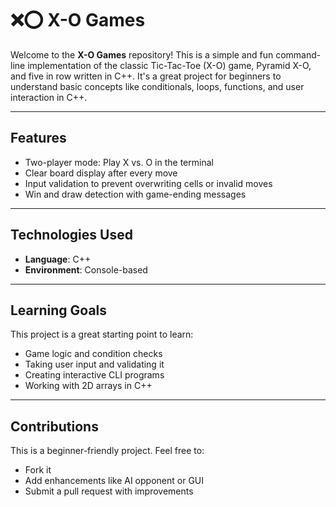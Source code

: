# ❌⭕ X-O Games

Welcome to the **X-O Games** repository! This is a simple and fun command-line implementation of the classic Tic-Tac-Toe (X-O) game, Pyramid X-O, and five in row written in C++. It's a great project for beginners to understand basic concepts like conditionals, loops, functions, and user interaction in C++.

---

## Features

- Two-player mode: Play X vs. O in the terminal  
- Clear board display after every move  
- Input validation to prevent overwriting cells or invalid moves  
- Win and draw detection with game-ending messages  

---

##  Technologies Used

- **Language**: C++  
- **Environment**: Console-based  

---



## Learning Goals

This project is a great starting point to learn:

- Game logic and condition checks  
- Taking user input and validating it  
- Creating interactive CLI programs  
- Working with 2D arrays in C++  

---

## Contributions

This is a beginner-friendly project. Feel free to:

- Fork it  
- Add enhancements like AI opponent or GUI  
- Submit a pull request with improvements  

